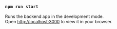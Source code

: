 ### `npm run start`

Runs the backend app in the development mode.\
Open [http://localhost:3000](http://localhost:3000) to view it in your browser.


